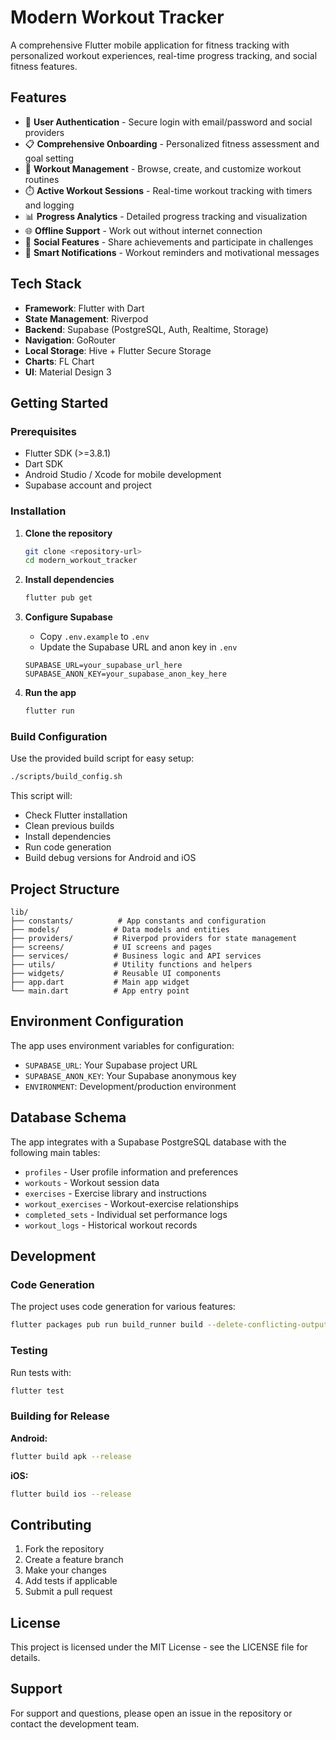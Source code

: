 # Modern Workout Tracker

A comprehensive Flutter mobile application for fitness tracking with personalized workout experiences, real-time progress tracking, and social fitness features.

## Features

- 🔐 **User Authentication** - Secure login with email/password and social providers
- 📋 **Comprehensive Onboarding** - Personalized fitness assessment and goal setting
- 💪 **Workout Management** - Browse, create, and customize workout routines
- ⏱️ **Active Workout Sessions** - Real-time workout tracking with timers and logging
- 📊 **Progress Analytics** - Detailed progress tracking and visualization
- 🌐 **Offline Support** - Work out without internet connection
- 👥 **Social Features** - Share achievements and participate in challenges
- 🔔 **Smart Notifications** - Workout reminders and motivational messages

## Tech Stack

- **Framework**: Flutter with Dart
- **State Management**: Riverpod
- **Backend**: Supabase (PostgreSQL, Auth, Realtime, Storage)
- **Navigation**: GoRouter
- **Local Storage**: Hive + Flutter Secure Storage
- **Charts**: FL Chart
- **UI**: Material Design 3

## Getting Started

### Prerequisites

- Flutter SDK (>=3.8.1)
- Dart SDK
- Android Studio / Xcode for mobile development
- Supabase account and project

### Installation

1. **Clone the repository**
   ```bash
   git clone <repository-url>
   cd modern_workout_tracker
   ```

2. **Install dependencies**
   ```bash
   flutter pub get
   ```

3. **Configure Supabase**
   - Copy `.env.example` to `.env`
   - Update the Supabase URL and anon key in `.env`
   ```env
   SUPABASE_URL=your_supabase_url_here
   SUPABASE_ANON_KEY=your_supabase_anon_key_here
   ```

4. **Run the app**
   ```bash
   flutter run
   ```

### Build Configuration

Use the provided build script for easy setup:

```bash
./scripts/build_config.sh
```

This script will:
- Check Flutter installation
- Clean previous builds
- Install dependencies
- Run code generation
- Build debug versions for Android and iOS

## Project Structure

```
lib/
├── constants/          # App constants and configuration
├── models/            # Data models and entities
├── providers/         # Riverpod providers for state management
├── screens/           # UI screens and pages
├── services/          # Business logic and API services
├── utils/             # Utility functions and helpers
├── widgets/           # Reusable UI components
├── app.dart           # Main app widget
└── main.dart          # App entry point
```

## Environment Configuration

The app uses environment variables for configuration:

- `SUPABASE_URL`: Your Supabase project URL
- `SUPABASE_ANON_KEY`: Your Supabase anonymous key
- `ENVIRONMENT`: Development/production environment

## Database Schema

The app integrates with a Supabase PostgreSQL database with the following main tables:

- `profiles` - User profile information and preferences
- `workouts` - Workout session data
- `exercises` - Exercise library and instructions
- `workout_exercises` - Workout-exercise relationships
- `completed_sets` - Individual set performance logs
- `workout_logs` - Historical workout records

## Development

### Code Generation

The project uses code generation for various features:

```bash
flutter packages pub run build_runner build --delete-conflicting-outputs
```

### Testing

Run tests with:

```bash
flutter test
```

### Building for Release

**Android:**
```bash
flutter build apk --release
```

**iOS:**
```bash
flutter build ios --release
```

## Contributing

1. Fork the repository
2. Create a feature branch
3. Make your changes
4. Add tests if applicable
5. Submit a pull request

## License

This project is licensed under the MIT License - see the LICENSE file for details.

## Support

For support and questions, please open an issue in the repository or contact the development team.